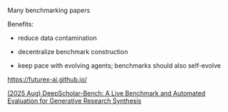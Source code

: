 
Many benchmarking papers

Benefits:

- reduce data contamination

- decentralize benchmark construction

- keep pace with evolving agents; benchmarks should also self-evolve


https://futurex-ai.github.io/

[(2025 Aug) DeepScholar-Bench: A Live Benchmark and Automated Evaluation for Generative Research Synthesis](https://arxiv.org/abs/2508.20033?)
